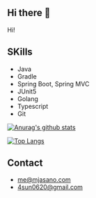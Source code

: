 ## Hi there 👋
Hi!

## SKills 
- Java
- Gradle
- Spring Boot, Spring MVC
- JUnit5
- Golang
- Typescript
- Git


[![Anurag's github stats](https://github-readme-stats-56wilbndq.vercel.app/api?username=mjAsano&count_private=true)](https://github.com/anuraghazra/github-readme-stats)


[![Top Langs](https://github-readme-stats-56wilbndq.vercel.app/api/top-langs/?username=mjAsano&langs_count=10&layout=compact)](https://github.com/anuraghazra/github-readme-stats)


## Contact
- me@mjasano.com
- 4sun0620@gmail.com 
